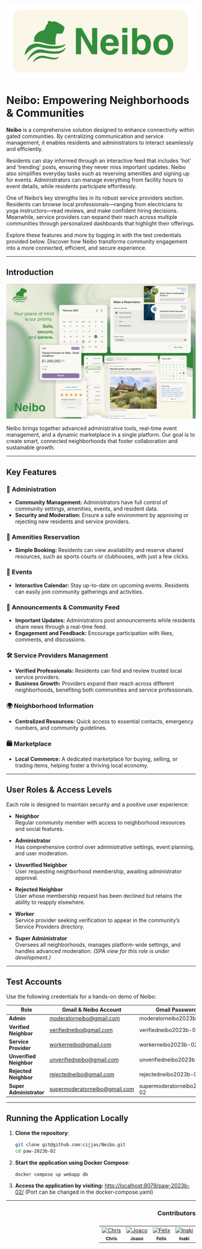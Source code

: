 <div align="center">

[![Neibo App Logo][repo_logo_img]][page_url]

</div>

# Neibo: Empowering Neighborhoods & Communities

**Neibo** is a comprehensive solution designed to enhance connectivity within gated communities. By centralizing communication and service management, it enables residents and administrators to interact seamlessly and efficiently.

Residents can stay informed through an interactive feed that includes 'hot' and 'trending' posts, ensuring they never miss important updates. Neibo also simplifies everyday tasks such as reserving amenities and signing up for events. Administrators can manage everything from facility hours to event details, while residents participate effortlessly.

One of Neibo’s key strengths lies in its robust service providers section. Residents can browse local professionals—ranging from electricians to yoga instructors—read reviews, and make confident hiring decisions. Meanwhile, service providers can expand their reach across multiple communities through personalized dashboards that highlight their offerings.

Explore these features and more by logging in with the test credentials provided below. Discover how Neibo transforms community engagement into a more connected, efficient, and secure experience.

---

## Introduction

[![Neibo Presentation][neibo_presentation]][page_url]

Neibo brings together advanced administrative tools, real-time event management, and a dynamic marketplace in a single platform. Our goal is to create smart, connected neighborhoods that foster collaboration and sustainable growth.

---

## Key Features

### 🏢 Administration
- **Community Management:** Administrators have full control of community settings, amenities, events, and resident data.
- **Security and Moderation:** Ensure a safe environment by approving or rejecting new residents and service providers.

### 🎾 Amenities Reservation
- **Simple Booking:** Residents can view availability and reserve shared resources, such as sports courts or clubhouses, with just a few clicks.

### 📅 Events
- **Interactive Calendar:** Stay up-to-date on upcoming events. Residents can easily join community gatherings and activities.

### 📢 Announcements & Community Feed
- **Important Updates:** Administrators post announcements while residents share news through a real-time feed.
- **Engagement and Feedback:** Encourage participation with likes, comments, and discussions.

### 🛠️ Service Providers Management
- **Verified Professionals:** Residents can find and review trusted local service providers.
- **Business Growth:** Providers expand their reach across different neighborhoods, benefiting both communities and service professionals.

### 🌍 Neighborhood Information
- **Centralized Resources:** Quick access to essential contacts, emergency numbers, and community guidelines.

### 🛍️ Marketplace
- **Local Commerce:** A dedicated marketplace for buying, selling, or trading items, helping foster a thriving local economy.

---

## User Roles & Access Levels

Each role is designed to maintain security and a positive user experience:

- **Neighbor**  
  Regular community member with access to neighborhood resources and social features.

- **Administrator**  
  Has comprehensive control over administrative settings, event planning, and user moderation.

- **Unverified Neighbor**  
  User requesting neighborhood membership, awaiting administrator approval.

- **Rejected Neighbor**  
  User whose membership request has been declined but retains the ability to reapply elsewhere.

- **Worker**  
  Service provider seeking verification to appear in the community’s Service Providers directory.

- **Super Administrator**  
  Oversees all neighborhoods, manages platform-wide settings, and handles advanced moderation. *(SPA view for this role is under development.)*

---

## Test Accounts

Use the following credentials for a hands-on demo of Neibo:

| **Role**                | **Gmail & Neibo Account**    | **Gmail Password**           | **Neibo Password**  |
|-------------------------|------------------------------|------------------------------|---------------------|
| **Admin**               | moderatorneibo@gmail.com     | moderatorneibo2023b-02       | moderatorneibo      |
| **Verified Neighbor**   | verifiedneibo@gmail.com      | verifiedneibo2023b-02        | verifiedneibo       |
| **Service Provider**    | workerneibo@gmail.com        | workerneibo2023b-02          | workerneibo         |
| **Unverified Neighbor** | unverifiedneibo@gmail.com    | unverifiedneibo2023b-02      | unverifiedneibo     |
| **Rejected Neighbor**   | rejectedneibo@gmail.com      | rejectedneibo2023b-02        | rejectedneibo       |
| **Super Administrator** | supermoderatorneibo@gmail.com    | supermoderatorneibo2023b-02      | supermoderatorneibo     |

---


## Running the Application Locally

1. **Clone the repository**:
   ```sh
   git clone git@github.com:cijjas/Neibo.git
   cd paw-2023b-02
   ```
   
2. **Start the application using Docker Compose**:
   ```sh
   docker compose up webapp db
   ```  
3. **Access the application by visiting:** [http://localhost:8079/paw-2023b-02/](http://localhost:8079/paw-2023b-02/) (Port can be changed in the docker-compose.yaml)

---

<h3 style="width: 100%; display: flex; flex-direction: row; justify-content: end; align-items: center;"> Contributors</h3>

<table style="width: 100%; display: flex; flex-direction: row; justify-content: end; align-items: center;">
<tr>
<td align="center">
<a href="https://github.com/cijjas">
<img src="https://avatars.githubusercontent.com/u/95446446?v=4" width="50px;" alt="Chris"/>
<br /><sub><b>Chris</b></sub>
</a>
</td>
<td align="center">
<a href="https://github.com/JoacoGirod">
<img src="https://avatars.githubusercontent.com/u/62113898?v=4" width="50px;" alt="Joaco"/>
<br /><sub><b>Joaco</b></sub>
</a>
</td>
<td align="center">
<a href="https://github.com/flopezmenardi">
<img src="https://avatars.githubusercontent.com/u/95313072?v=4" width="50px;" alt="Felix"/>
<br /><sub><b>Felix</b></sub>
</a>
</td>
<td align="center">
<a href="https://github.com/meursault00">
<img src="https://avatars.githubusercontent.com/u/95638674?v=4" width="50px;" alt="Inaki"/>
<br /><sub><b>Inaki</b></sub>
</a>
</td>
</tr>
</table>


<!-- Go -->

<!-- Repository -->

[page_url]: http://old-pawserver.it.itba.edu.ar/paw-2023b-02
[repo_logo_img]: /frontend/src/assets/images/banner_neibo.png
[neibo_presentation]: /frontend/src/assets/images/v2.png

<!-- Project -->

<!-- Author -->

<!-- Readme links -->

<!-- Other projects links -->
